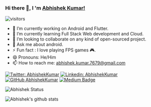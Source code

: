 ### Hi there 👋, I 'm [Abhishek Kumar!](https://www.linkedin.com/in/abhishekkumar01/)

![visitors](https://visitor-badge.laobi.icu/badge?page_id=imabhishekkumar.imabhishekkumar)

- 🔭 I’m currently working on Android and Flutter.
- 🌱 I’m currently learning Full Stack Web development and Cloud.
- 👯 I’m looking to collaborate on any kind of open-sourced project.
- 💬 Ask me about android.
- ⚡ Fun fact : I love playing FPS games 🎮.
- 😄 Pronouns: He/Him
- 📫 How to reach me: abhishek.kumar.7679@gmail.com

[![Twitter: AbhishekKumar](https://img.shields.io/twitter/follow/_abhishekkumarr?style=social)](https://twitter.com/_abhishekkumarr)
[![Linkedin: AbhishekKumar](https://img.shields.io/badge/-abhishekkumar01-blue?style=flat-square&logo=Linkedin&logoColor=white&link=https://www.linkedin.com/in/abhishekkumar01/)](https://www.linkedin.com/in/abhishekkumar01/)
[![GitHub AbhishekKumar](https://img.shields.io/github/followers/imabhishekkumar?label=follow&style=social)](https://github.com/imabhishekkumar)
[![Medium Badge](http://img.shields.io/badge/-@imabhishekkumar-1ca0f1?style=social&logo=Medium&logoColor=black&link=https://medium.com/@imabhishekkumar)](https://medium.com/@imabhishekkumar)<br/>


![Abhishek Status](https://github-readme-stats.vercel.app/api/top-langs/?username=imabhishekkumar&hide_langs_below=1&layout=compact)


![Abhishek's github stats](https://github-readme-stats.vercel.app/api?username=imabhishekkumar&show_icons=true&hide_border=true)
